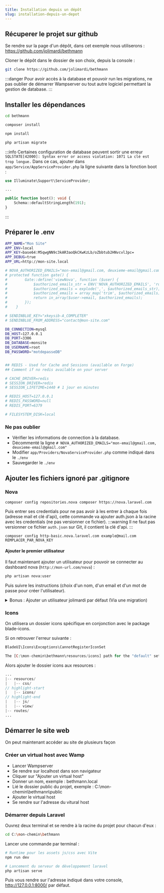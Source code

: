 ```yaml
---
title: Installation depuis un dépôt
slug: installation-depuis-un-depot
---
```


## Récuperer le projet sur github

Se rendre sur la page d'un dépôt, dans cet exemple nous utiliserons : https://github.com/jolimardi/bethmann

Cloner le dépôt dans le dossier de son choix, depuis la console :

```bash title='console'
git clone https://github.com/jolimardi/bethmann
```

:::danger
Pour avoir accès à la database et pouvoir run les migrations, ne pas oublier de démarrer Wampserver ou tout autre logiciel permettant la gestion de database. 
:::

## Installer les dépendances

```bash title='console'
cd bethmann

composer install 

npm install 

php artisan migrate 
```

:::info
 Certaines configuration de database peuvent sortir une erreur `SQLSTATE[42000]: Syntax error or access violation: 1071 La clé est trop longue.` Dans ce cas, ajouter dans `app/Service/AppServiceProvider.php` la ligne suivante dans la fonction boot :
```php title="/app/Service/AppServiceProvider.php"
use Illuminate\Support\ServiceProvider;

...

public function boot(): void {
    Schema::defaultStringLength(191);
}
```
:::


## Préparer le .env 

```bash title="/.env"
APP_NAME="Mon Site"
APP_ENV=local
APP_KEY=base64:M5qwgNN9c3kAR3aoQkCKwKzLb/oZbbtub2HNvcvlJpc=
APP_DEBUG=true
APP_URL=http://mon-site.local

# NOVA_AUTHORIZED_EMAILS="mon-email@gmail.com, deuxieme-email@gmail.com" # Modifier app/Providers/NovaServiceProvider.php dans la fonction gate() pour ajouter :
# protected function gate() {
#        Gate::define('viewNova', function ($user) {
#            $authorized_emails_str = ENV('NOVA_AUTHORIZED_EMAILS', 'romain.cherot@gmail.com, hodeeemilien@gmail.com');
#            $authorized_emails = explode(',', $authorized_emails_str);
#            $authorized_emails = array_map('trim', $authorized_emails);
#            return in_array($user->email, $authorized_emails);
#        });
#    }

# SENDINBLUE_KEY="xkeysib-A_COMPLETER"
# SENDINBLUE_FROM_ADDRESS="contact@mon-site.com"

DB_CONNECTION=mysql
DB_HOST=127.0.0.1
DB_PORT=3306
DB_DATABASE=monsite
DB_USERNAME=root
DB_PASSWORD="motdepasseDB"


## REDIS - Used for Cache and Sessions (available on Forge)
## Comment if no redis available on your server

# CACHE_DRIVER=redis
# SESSION_DRIVER=redis
# SESSION_LIFETIME=1440 # 1 jour en minutes

# REDIS_HOST=127.0.0.1
# REDIS_PASSWORD=null
# REDIS_PORT=6379

# FILESYSTEM_DISK=local

```

### Ne pas oublier 

- Vérifier les informations de connection à la database.
- Décommenté la ligne `# NOVA_AUTHORIZED_EMAILS="mon-email@gmail.com, deuxieme-email@gmail.com"`
- Modifier `app/Providers/NovaServiceProvider.php` comme indiqué dans le `./env`
- Sauvegarder le `./env`

## Ajouter les fichiers ignoré par .gitignore

### Nova
```
composer config repositories.nova composer https://nova.laravel.com
```

Puis entrer ses credentials pour ne pas avoir à les entrer à chaque fois (adresse mail et clé d'api), cette commande va ajouter auth.json à la racine avec les credentials (ne pas versionner ce fichier).
:::warning
Il ne faut pas versionner ce fichier `auth.json` sur Git, il contient la clé d'api.
:::
```
composer config http-basic.nova.laravel.com example@mail.com REMPLACER_PAR_NOVA_KEY
```

#### Ajouter le premier utilisateur

Il faut maintenant ajouter un utilisateur pour pouvoir se connecter au dashboard nova (`http://mon-url.com/nova`) :

```bash
php artisan nova:user
```
Puis suivre les instructions (choix d'un nom, d'un email et d'un mot de passe pour créer l'utilisateur).

<details>
<summary>Bonus : Ajouter un utilisateur jolimardi par défaut (Via une migration)</summary>

Ajouter dans `database/migrations`: 

```php title='2023_06_27_160507_add_nova_user_jolimardi.php'
<?php

use Illuminate\Database\Migrations\Migration;
use Illuminate\Database\Schema\Blueprint;
use Illuminate\Support\Facades\DB;
use Illuminate\Support\Facades\Schema;

return new class extends Migration {
    /**
     * Run the migrations.
     */
    public function up(): void {
        // Quelques valeurs pré-remplies
        DB::table('users')->insert([
            "name" => "Joli Mardi",
            "email" => "romain.cherot@gmail.com",
            "email_verified_at" => NULL,
            "password" => '$2y$10$flJKeNiiWe57txt1eCk9deNCwQ4xShzf85kquM.1oqS5j.TcRstf2',
            "remember_token" => NULL,
            "created_at" => "2023-06-24 16:09:35",
            "updated_at" => "2023-06-24 16:11:03",
        ]);
    }

    /**
     * Reverse the migrations.
     */
    public function down(): void {
        DB::table('users')->where('email', 'romain.cherot@gmail.com')->delete();
    }
};
```
</details>

### Icons 

On utilisera un dossier icons spécifique en conjonction avec le package blade-icons. 

Si on retrouver l'erreur suivante : 

```php title='error'
BladeUI\Icons\Exceptions\CannotRegisterIconSet

The [C:\mon-chemin\bethmann\resources/icons] path for the "default" set does not exist.
```

Alors ajouter le dossier icons aux resources :

```php title='arborescence'
...
|-- resources/
|   |-- css/
// highlight-start
|   |-- icons/
// highlight-end
|   |-- js/
|   |-- view/
|-- routes/
...
```


## Démarrer le site web

On peut maintenant accéder au site de plusieurs façon

### Créer un virtual host avec Wamp

- Lancer Wampserver
- Se rendre sur localhost dans son navigateur
- Cliquer sur "Ajouter un virtual host"
- Donner un nom, exemple : bethmann.local
- Lié le dossier public du projet, exemple : C:\mon-chemin\bethmann\public
- Ajouter le virtual host
- Se rendre sur l'adresse du vitural host

### Démarrer depuis Laravel

Ouvrez deux terminal et se rendre à la racine du projet pour chacun d'eux :

```bash title='console'
cd C:\mon-chemin\bethmann
```

Lancer une commande par terminal : 

```bash title='console'
# Runtime pour les assets js/css avec Vite
npm run dev
```

```bash title='console'
# Lancement du serveur de développement laravel 
php artisan serve
```

Puis vous rendre sur l'adresse indiqué dans votre console, http://127.0.0.1:8000/ par défaut. 



